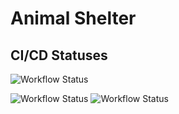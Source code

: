 # Animal Shelter

## CI/CD Statuses

![Workflow Status](https://github.com/weak0/Animal-Shelter_B/actions/workflows/dotnet.yml/badge.svg)

![Workflow Status](https://github.com/weak0/Animal-Shelter_B/actions/workflows/linter.yml/badge.svg)
![Workflow Status](https://github.com/weak0/Animal-Shelter_B/actions/workflows/format.yml/badge.svg)
